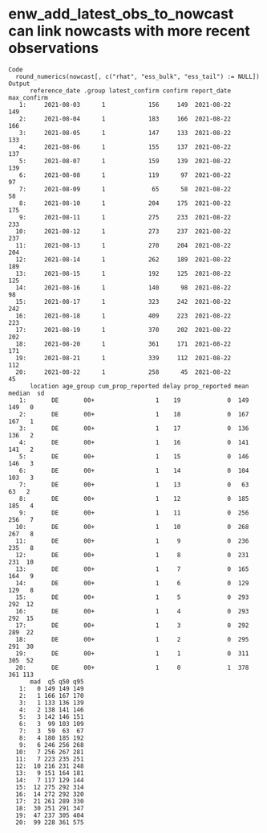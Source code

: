 # enw_add_latest_obs_to_nowcast can link nowcasts with more recent observations

    Code
      round_numerics(nowcast[, c("rhat", "ess_bulk", "ess_tail") := NULL])
    Output
          reference_date .group latest_confirm confirm report_date max_confirm
       1:     2021-08-03      1            156     149  2021-08-22         149
       2:     2021-08-04      1            183     166  2021-08-22         166
       3:     2021-08-05      1            147     133  2021-08-22         133
       4:     2021-08-06      1            155     137  2021-08-22         137
       5:     2021-08-07      1            159     139  2021-08-22         139
       6:     2021-08-08      1            119      97  2021-08-22          97
       7:     2021-08-09      1             65      58  2021-08-22          58
       8:     2021-08-10      1            204     175  2021-08-22         175
       9:     2021-08-11      1            275     233  2021-08-22         233
      10:     2021-08-12      1            273     237  2021-08-22         237
      11:     2021-08-13      1            270     204  2021-08-22         204
      12:     2021-08-14      1            262     189  2021-08-22         189
      13:     2021-08-15      1            192     125  2021-08-22         125
      14:     2021-08-16      1            140      98  2021-08-22          98
      15:     2021-08-17      1            323     242  2021-08-22         242
      16:     2021-08-18      1            409     223  2021-08-22         223
      17:     2021-08-19      1            370     202  2021-08-22         202
      18:     2021-08-20      1            361     171  2021-08-22         171
      19:     2021-08-21      1            339     112  2021-08-22         112
      20:     2021-08-22      1            258      45  2021-08-22          45
          location age_group cum_prop_reported delay prop_reported mean median  sd
       1:       DE       00+                 1    19             0  149    149   0
       2:       DE       00+                 1    18             0  167    167   1
       3:       DE       00+                 1    17             0  136    136   2
       4:       DE       00+                 1    16             0  141    141   2
       5:       DE       00+                 1    15             0  146    146   3
       6:       DE       00+                 1    14             0  104    103   3
       7:       DE       00+                 1    13             0   63     63   2
       8:       DE       00+                 1    12             0  185    185   4
       9:       DE       00+                 1    11             0  256    256   7
      10:       DE       00+                 1    10             0  268    267   8
      11:       DE       00+                 1     9             0  236    235   8
      12:       DE       00+                 1     8             0  231    231  10
      13:       DE       00+                 1     7             0  165    164   9
      14:       DE       00+                 1     6             0  129    129   8
      15:       DE       00+                 1     5             0  293    292  12
      16:       DE       00+                 1     4             0  293    292  15
      17:       DE       00+                 1     3             0  292    289  22
      18:       DE       00+                 1     2             0  295    291  30
      19:       DE       00+                 1     1             0  311    305  52
      20:       DE       00+                 1     0             1  378    361 113
          mad  q5 q50 q95
       1:   0 149 149 149
       2:   1 166 167 170
       3:   1 133 136 139
       4:   2 138 141 146
       5:   3 142 146 151
       6:   3  99 103 109
       7:   3  59  63  67
       8:   4 180 185 192
       9:   6 246 256 268
      10:   7 256 267 281
      11:   7 223 235 251
      12:  10 216 231 248
      13:   9 151 164 181
      14:   7 117 129 144
      15:  12 275 292 314
      16:  14 272 292 320
      17:  21 261 289 330
      18:  30 251 291 347
      19:  47 237 305 404
      20:  99 228 361 575


